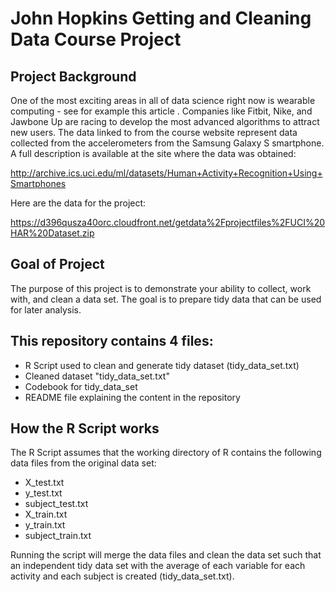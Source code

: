 # John Hopkins Getting and Cleaning Data Course Project

## Project Background

One of the most exciting areas in all of data science right now is wearable computing - see for example this article . Companies like Fitbit, Nike, and Jawbone Up are racing to develop the most advanced algorithms to attract new users. The data linked to from the course website represent data collected from the accelerometers from the Samsung Galaxy S smartphone. A full description is available at the site where the data was obtained:

http://archive.ics.uci.edu/ml/datasets/Human+Activity+Recognition+Using+Smartphones 

Here are the data for the project:

https://d396qusza40orc.cloudfront.net/getdata%2Fprojectfiles%2FUCI%20HAR%20Dataset.zip

## Goal of Project

The purpose of this project is to demonstrate your ability to collect, work with, and clean a data set. The goal is to prepare tidy data that can be used for later analysis.

## This repository contains 4 files:
- R Script used to clean and generate tidy dataset (tidy_data_set.txt)
- Cleaned dataset "tidy_data_set.txt"
- Codebook for tidy_data_set
- README file explaining the content in the repository

## How the R Script works
The R Script assumes that the working directory of R contains the following data files from the original data set:
- X_test.txt
- y_test.txt
- subject_test.txt
- X_train.txt
- y_train.txt
- subject_train.txt

Running the script will merge the data files and clean the data set such that an independent tidy data set with the average of each variable for each activity and each subject is created (tidy_data_set.txt).

